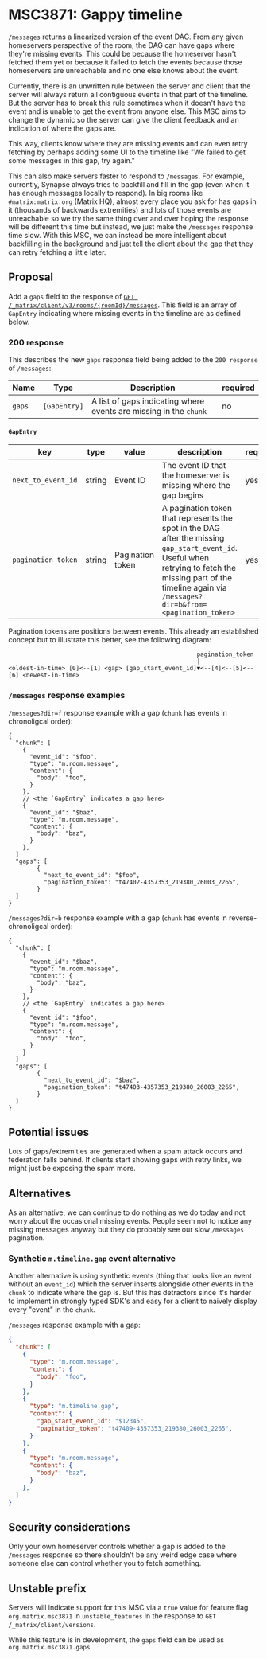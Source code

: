 # MSC3871: Gappy timeline

`/messages` returns a linearized version of the event DAG. From any given
homeservers perspective of the room, the DAG can have gaps where they're missing
events. This could be because the homeserver hasn't fetched them yet or because
it failed to fetch the events because those homeservers are unreachable and no
one else knows about the event.

Currently, there is an unwritten rule between the server and client that the
server will always return all contiguous events in that part of the timeline.
But the server has to break this rule sometimes when it doesn't have the event
and is unable to get the event from anyone else. This MSC aims to change the
dynamic so the server can give the client feedback and an indication of where
the gaps are.

This way, clients know where they are missing events and can even retry fetching
by perhaps adding some UI to the timeline like "We failed to get some messages
in this gap, try again."

This can also make servers faster to respond to `/messages`. For example,
currently, Synapse always tries to backfill and fill in the gap (even when it
has enough messages locally to respond). In big rooms like `#matrix:matrix.org`
(Matrix HQ), almost every place you ask for has gaps in it (thousands of
backwards extremities) and lots of those events are unreachable so we try the
same thing over and over hoping the response will be different this time but
instead, we just make the `/messages` response time slow. With this MSC, we can
instead be more intelligent about backfilling in the background and just tell
the client about the gap that they can retry fetching a little later.


## Proposal

Add a `gaps` field to the response of [`GET
/_matrix/client/v3/rooms/{roomId}/messages`](https://spec.matrix.org/v1.1/client-server-api/#get_matrixclientv3roomsroomidmessages).
This field is an array of `GapEntry` indicating where missing events in the
timeline are as defined below.


### 200 response

This describes the new `gaps` response field being added to the `200 response`
of `/messages`:

Name | Type | Description | required
--- | --- | --- | ---
`gaps` | `[GapEntry]` | A list of gaps indicating where events are missing in the `chunk` | no


#### `GapEntry`

key | type | value | description | required
--- | --- | --- | --- | ---
`next_to_event_id` | string | Event ID | The event ID that the homeserver is missing where the gap begins | yes
`pagination_token` | string | Pagination token | A pagination token that represents the spot in the DAG after the missing `gap_start_event_id`. Useful when retrying to fetch the missing part of the timeline again via `/messages?dir=b&from=<pagination_token>` | yes

Pagination tokens are positions between events. This already an established
concept but to illustrate this better, see the following diagram:
```
                                                     pagination_token
                                                     |
<oldest-in-time> [0]<--[1] <gap> [gap_start_event_id]▼<--[4]<--[5]<--[6] <newest-in-time>
```


### `/messages` response examples

`/messages?dir=f` response example with a gap (`chunk` has events in
chronoligcal order):

```json5
{
  "chunk": [
    {
      "event_id": "$foo",
      "type": "m.room.message",
      "content": {
        "body": "foo",
      }
    },
    // <the `GapEntry` indicates a gap here>
    {
      "event_id": "$baz",
      "type": "m.room.message",
      "content": {
        "body": "baz",
      }
    },
  ]
  "gaps": [
        {
          "next_to_event_id": "$foo",
          "pagination_token": "t47402-4357353_219380_26003_2265",
        }
  ]
}
```


`/messages?dir=b` response example with a gap (`chunk` has events in
reverse-chronoligcal order):

```json5
{
  "chunk": [
    {
      "event_id": "$baz",
      "type": "m.room.message",
      "content": {
        "body": "baz",
      }
    },
    // <the `GapEntry` indicates a gap here>
    {
      "event_id": "$foo",
      "type": "m.room.message",
      "content": {
        "body": "foo",
      }
    }
  ]
  "gaps": [
        {
          "next_to_event_id": "$baz",
          "pagination_token": "t47403-4357353_219380_26003_2265",
        }
  ]
}
```


## Potential issues

Lots of gaps/extremities are generated when a spam attack occurs and federation
falls behind. If clients start showing gaps with retry links, we might just be
exposing the spam more.


## Alternatives

As an alternative, we can continue to do nothing as we do today and not worry
about the occasional missing events. People seem not to notice any missing
messages anyway but they do probably see our slow `/messages` pagination.


### Synthetic `m.timeline.gap` event alternative

Another alternative is using synthetic events (thing that looks like an event
without an `event_id`) which the server inserts alongside other events in the
`chunk` to indicate where the gap is. But this has detractors since it's harder
to implement in strongly typed SDK's and easy for a client to naively display
every "event" in the `chunk`.

`/messages` response example with a gap:

```json
{
  "chunk": [
    {
      "type": "m.room.message",
      "content": {
        "body": "foo",
      }
    },
    {
      "type": "m.timeline.gap",
      "content": {
        "gap_start_event_id": "$12345",
        "pagination_token": "t47409-4357353_219380_26003_2265",
      }
    },
    {
      "type": "m.room.message",
      "content": {
        "body": "baz",
      }
    },
  ]
}
```


## Security considerations

Only your own homeserver controls whether a gap is added to the `/messages`
response so there shouldn't be any weird edge case where someone else can
control whether you to fetch something.


## Unstable prefix

Servers will indicate support for this MSC via a `true` value for feature
flag `org.matrix.msc3871` in `unstable_features` in the response to `GET
/_matrix/client/versions`.

While this feature is in development, the `gaps` field can be used as
`org.matrix.msc3871.gaps`


